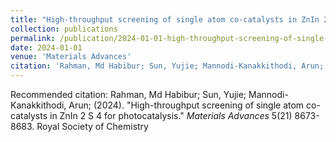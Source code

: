```yaml
---
title: "High-throughput screening of single atom co-catalysts in ZnIn 2 S 4 for photocatalysis"
collection: publications
permalink: /publication/2024-01-01-high-throughput-screening-of-single-atom-co-catalysts-in-znin-2-s-4-for-photocatalysis
date: 2024-01-01
venue: 'Materials Advances'
citation: 'Rahman, Md Habibur; Sun, Yujie; Mannodi-Kanakkithodi, Arun; (2024). &quot;High-throughput screening of single atom co-catalysts in ZnIn 2 S 4 for photocatalysis.&quot; <i>Materials Advances</i> 5(21) 8673-8683. Royal Society of Chemistry'
---
```


Recommended citation: Rahman, Md Habibur; Sun, Yujie; Mannodi-Kanakkithodi, Arun; (2024). "High-throughput screening of single atom co-catalysts in ZnIn 2 S 4 for photocatalysis." <i>Materials Advances</i> 5(21) 8673-8683. Royal Society of Chemistry